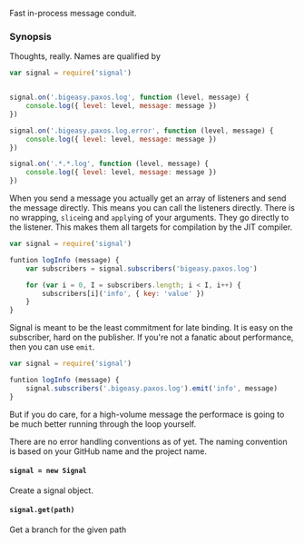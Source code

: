 Fast in-process message conduit.

### Synopsis

Thoughts, really. Names are qualified by

```javascript
var signal = require('signal')


signal.on('.bigeasy.paxos.log', function (level, message) {
    console.log({ level: level, message: message })
})

signal.on('.bigeasy.paxos.log.error', function (level, message) {
    console.log({ level: level, message: message })
})

signal.on('.*.*.log', function (level, message) {
    console.log({ level: level, message: message })
})
```

When you send a message you actually get an array of listeners and send the
message directly. This means you can call the listeners directly. There is no
wrapping, `slice`ing and `apply`ing of your arguments. They go directly to the
listener. This makes them all targets for compilation by the JIT compiler.

```javascript
var signal = require('signal')

funtion logInfo (message) {
    var subscribers = signal.subscribers('bigeasy.paxos.log')

    for (var i = 0, I = subscribers.length; i < I, i++) {
        subscribers[i]('info', { key: 'value' })
    }
}
```

Signal is meant to be the least commitment for late binding. It is easy on the
subscriber, hard on the publisher. If you're not a fanatic about performance,
then you can use `emit`.

```javascript
var signal = require('signal')

funtion logInfo (message) {
    signal.subscribers('.bigeasy.paxos.log').emit('info', message)
}
```

But if you do care, for a high-volume message the performace is going to be much
better running through the loop yourself.

There are no error handling conventions as of yet. The naming convention is
based on your GitHub name and the project name.

#### `signal = new Signal`

Create a signal object.

#### `signal.get(path)`

Get a branch for the given path
